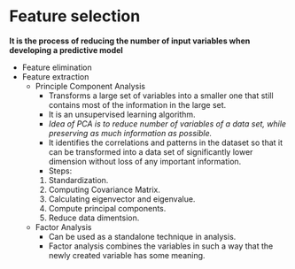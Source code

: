 # Feature selection
**It is the process of reducing the number of input variables when developing a predictive model**
- Feature elimination
- Feature extraction
	- Principle Component Analysis
		- Transforms a large set of variables into a smaller one that still contains most of the information in the large set.
		- It is an unsupervised learning algorithm.
		- *Idea of PCA is to reduce number of variables of a data set, while preserving as much information as possible.*
		- It identifies the correlations and patterns in the dataset so that it can be transformed into a data set of significantly lower dimension without loss of any important information.
		- Steps:
		1. Standardization.
		2. Computing Covariance Matrix.
		3. Calculating eigenvector and eigenvalue.
		4. Compute principal components.
		5. Reduce data dimentsion.
	- Factor Analysis
		- Can be used as a standalone technique in analysis.
		- Factor analysis combines the variables in such a way that the newly created variable has some meaning.
